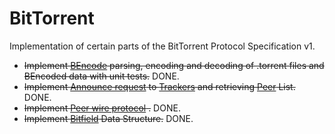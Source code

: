 # BitTorrent

Implementation of certain parts of the BitTorrent Protocol Specification v1.

* ~~Implement [BEncode](https://en.wikipedia.org/wiki/Bencode) parsing, encoding and decoding of .torrent files and BEncoded data with unit tests.~~ DONE.
* ~~Implement [Announce request](https://wiki.vuze.com/w/Announce) to [Trackers](https://en.wikipedia.org/wiki/BitTorrent_tracker) and retrieving [Peer](https://en.wikipedia.org/wiki/Glossary_of_BitTorrent_terms#Peer) List.~~ DONE.
* ~~Implement [Peer wire protocol](https://wiki.theory.org/BitTorrentSpecification#Peer_wire_protocol_.28TCP.29) .~~ DONE.
* ~~Implement [Bitfield](https://en.wikipedia.org/wiki/Bit_field) Data Structure.~~ DONE.
